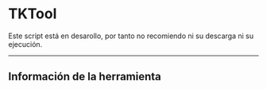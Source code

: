 # TKTool
Este script está en desarollo, por tanto no recomiendo ni su descarga ni su ejecución.

***

## Información de la herramienta

